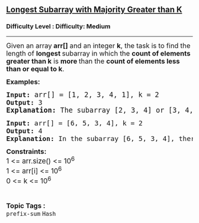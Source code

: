 <h2><a href="https://www.geeksforgeeks.org/problems/longest-subarray-with-majority-greater-than-k/1?_gl=1*2pbbig*_up*MQ..*_gs*MQ..&gclid=CjwKCAjwz_bABhAGEiwAm-P8Yeuf2lwVuP3CCHW1M4ziX9OeTNuD9zVsRjmPEJ5LM1BZC3kK3J5FXxoCvzUQAvD_BwE&gbraid=0AAAAAC9yBkD70wdcONErvFYVgRu3jWNrN">Longest Subarray with Majority Greater than K</a></h2><h3>Difficulty Level : Difficulty: Medium</h3><hr><div class="problems_problem_content__Xm_eO"><p><span style="font-size: 18px;">Given an array<strong> arr[]</strong> and an integer <strong>k</strong>, the task is to find the length of <strong>longest </strong>subarray in which the <strong>count of elements greater than k</strong> is <strong>more </strong>than the <strong>count of elements less than or equal to k</strong>.</span></p>
<p><strong><span style="font-size: 18px;">Examples:</span></strong></p>
<pre><strong><span style="font-size: 18px;">Input:</span><span style="font-size: 18px;"> </span></strong><span style="font-size: 18px;"><span style="font-size: 14pt;">arr[]</span><span style="font-size: 14pt;"> = [1, 2, 3, 4, 1], k = 2</span>
<strong>Output: </strong></span><span style="font-size: 18px;">3<br></span><strong><span style="font-size: 14pt;">Explanation: </span></strong><span style="font-size: 18.6667px;">The subarray [2, 3, 4] or [3, 4, 1] satisfy the given condition, and there is no subarray of length 4 or 5 which will hold the given condition, so the answer is 3.</span></pre>
<pre><span style="font-size: 18px;"><strong>Input: </strong>arr[] = [6, 5, 3, 4], k = 2
<strong>Output: </strong></span><span style="font-size: 18px;">4<br><strong>Explanation:</strong> In the subarray [6, 5, 3, 4], there are 4 elements &gt; 2 and 0 elements &lt;= 2, so it is the longest subarray.</span></pre>
<p><strong><span style="font-size: 18px;">Constraints:</span></strong><br><span style="font-size: 14pt;">1 &lt;= arr.size() &lt;= 10<sup>6 <br></sup>1 &lt;= arr[i] &lt;= 10<sup>6<br></sup><span style="font-size: 14pt;">0 &lt;= k &lt;= 10<sup>6</sup></span></span></p></div><br><p><span style=font-size:18px><strong>Topic Tags : </strong><br><code>prefix-sum</code>&nbsp;<code>Hash</code>&nbsp;